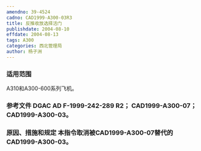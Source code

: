 ```yaml
---
amendno: 39-4524
cadno: CAD1999-A300-03R3
title: 反推收放选择活门
publishdate: 2004-08-10
effdate: 2004-08-13
tags: A300
categories: 西北管理局
author: 杨子洲
---
```


### 适用范围 
A310和A300-600系列飞机。

### 参考文件    DGAC AD F-1999-242-289 R2； CAD1999-A300-07； CAD1999-A300-03。

### 原因、措施和规定 本指令取消被CAD1999-A300-07替代的CAD1999-A300-03。
